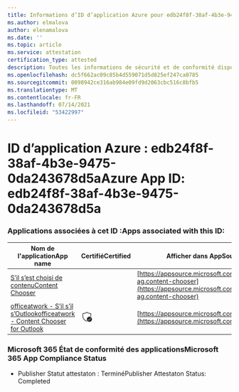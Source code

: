 ```yaml
---
title: Informations d’ID d’application Azure pour edb24f8f-38af-4b3e-9475-0da243678d5a
ms.author: elmalova
author: elenamalova
ms.date: ''
ms.topic: article
ms.service: attestation
certification_type: attested
description: Toutes les informations de sécurité et de conformité disponibles pour edb24f8f-38af-4b3e-9475-0da243678d5a.
ms.openlocfilehash: dc5f662ac09c85b4d559071d5d825ef247ca0785
ms.sourcegitcommit: 0098942ce316ab984e09fd9d2063cbc516c8bfb5
ms.translationtype: MT
ms.contentlocale: fr-FR
ms.lasthandoff: 07/14/2021
ms.locfileid: "53422997"
---
```

# <a name="azure-app-id-edb24f8f-38af-4b3e-9475-0da243678d5a"></a><span data-ttu-id="5ae40-103">ID d’application Azure : edb24f8f-38af-4b3e-9475-0da243678d5a</span><span class="sxs-lookup"><span data-stu-id="5ae40-103">Azure App ID: edb24f8f-38af-4b3e-9475-0da243678d5a</span></span>


### <a name="apps-associated-with-this-id"></a><span data-ttu-id="5ae40-104">Applications associées à cet ID :</span><span class="sxs-lookup"><span data-stu-id="5ae40-104">Apps associated with this ID:</span></span>
| <span data-ttu-id="5ae40-105">**Nom de l'application**</span><span class="sxs-lookup"><span data-stu-id="5ae40-105">**App name**</span></span> | <span data-ttu-id="5ae40-106">**Certifié**</span><span class="sxs-lookup"><span data-stu-id="5ae40-106">**Certified**</span></span> | <span data-ttu-id="5ae40-107">**Afficher dans AppSource**</span><span class="sxs-lookup"><span data-stu-id="5ae40-107">**View in AppSource**</span></span> |
|-|-|-|
| [<span data-ttu-id="5ae40-108">S’il s’est choisi de contenu</span><span class="sxs-lookup"><span data-stu-id="5ae40-108">Content Chooser</span></span>](https://docs.microsoft.com/en-us/microsoft-365-app-certification/forward/officeatwork-ag.content-chooser) |  | [https://appsource.microsoft.com/product/office/officeatwork-ag.content-chooser](https://appsource.microsoft.com/product/office/officeatwork-ag.content-chooser) |
| [<span data-ttu-id="5ae40-109">officeatwork - S’il s’il s’Outlook</span><span class="sxs-lookup"><span data-stu-id="5ae40-109">officeatwork - Content Chooser for Outlook</span></span>](https://docs.microsoft.com/en-us/microsoft-365-app-certification/forward/WA104380690) | <img alt="Certified application badge" src="../media/certified-badge.png" height="25" width="25" /> | [https://appsource.microsoft.com/product/office/WA104380690](https://appsource.microsoft.com/product/office/WA104380690) |

### <a name="microsoft-365-app-compliance-status"></a><span data-ttu-id="5ae40-110">Microsoft 365 État de conformité des applications</span><span class="sxs-lookup"><span data-stu-id="5ae40-110">Microsoft 365 App Compliance Status</span></span>
- <span data-ttu-id="5ae40-111">Publisher Statut attestaton : Terminé</span><span class="sxs-lookup"><span data-stu-id="5ae40-111">Publisher Attestaton Status: Completed</span></span>
